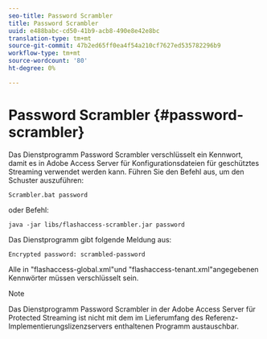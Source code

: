 ```yaml
---
seo-title: Password Scrambler
title: Password Scrambler
uuid: e488babc-cd50-41b9-acb8-490e8e42e8bc
translation-type: tm+mt
source-git-commit: 47b2ed65ff0ea4f54a210cf7627ed535782296b9
workflow-type: tm+mt
source-wordcount: '80'
ht-degree: 0%

---
```



# Password Scrambler {#password-scrambler}

Das Dienstprogramm Password Scrambler verschlüsselt ein Kennwort, damit es in Adobe Access Server für Konfigurationsdateien für geschütztes Streaming verwendet werden kann. Führen Sie den Befehl aus, um den Schuster auszuführen:

```
Scrambler.bat password 
```

oder Befehl:

```
java -jar libs/flashaccess-scrambler.jar password  
```

Das Dienstprogramm gibt folgende Meldung aus:

```
Encrypted password: scrambled-password 
```

Alle in &quot;flashaccess-global.xml&quot;und &quot;flashaccess-tenant.xml&quot;angegebenen Kennwörter müssen verschlüsselt sein.

>[!NOTE]
>
>Das Dienstprogramm Password Scrambler in der Adobe Access Server für Protected Streaming ist nicht mit dem im Lieferumfang des Referenz-Implementierungslizenzservers enthaltenen Programm austauschbar.


